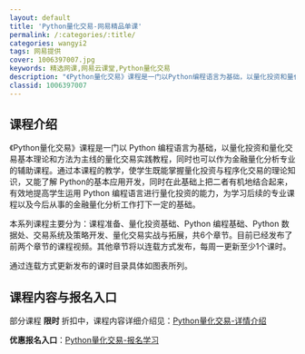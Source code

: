 ```yaml
---
layout: default
title: 'Python量化交易-网易精品单课'
permalink: /:categories/:title/
categories: wangyi2
tags: 网易提供
cover: 1006397007.jpg
keywords: 精选网课,网易云课堂,Python量化交易
description: "《Python量化交易》课程是一门以Python编程语言为基础，以量化投资和量化交易基本理论和方法为主线的量化交易实践教程，同时也可以作为金融量化分析专业的辅助课程。通过本课程的教学，使学生"
classid: 1006397007
---
```


## 课程介绍

《Python量化交易》课程是一门以 Python 编程语言为基础，以量化投资和量化交易基本理论和方法为主线的量化交易实践教程，同时也可以作为金融量化分析专业的辅助课程。通过本课程的教学，使学生既能掌握量化投资与程序化交易的理论知识，又能了解 Python的基本应用开发，同时在此基础上把二者有机地结合起来，有效地提高学生运用 Python 编程语言进行量化投资的能力，为学习后续的专业课程以及今后从事的金融量化分析工作打下一定的基础。

本系列课程主要分为：课程准备、量化投资基础、Python 编程基础、Python 数据处、交易系统及策略开发、量化交易实战与拓展，共6个章节。目前已经发布了前两个章节的课程视频。其他章节将以连载方式发布，每周一更新至少1个课时。

通过连载方式更新发布的课时目录具体如图表所列。

## 课程内容与报名入口

部分课程 **限时** 折扣中，课程内容详细介绍见：[Python量化交易-详情介绍](https://study.163.com/course/introduction/1006397007.htm?share=1&shareId=1025206652&utm_campaign=share&utm_medium=iphoneShare&utm_source=&utm_u=1025206652)

**优惠报名入口**：[Python量化交易-报名学习](https://study.163.com/course/introduction/1006397007.htm?share=1&shareId=1025206652&utm_campaign=share&utm_medium=iphoneShare&utm_source=&utm_u=1025206652)

